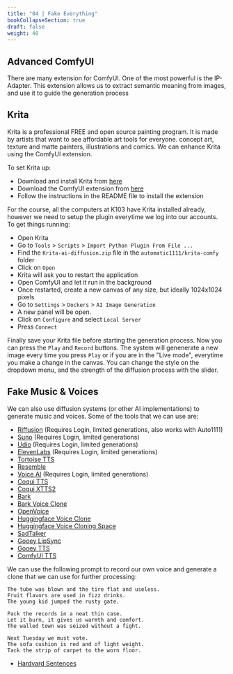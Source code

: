 ```yaml
---
title: "04 | Fake Everything"
bookCollapseSection: true
draft: false
weight: 40
---
```


## Advanced ComfyUI

There are many extension for ComfyUI. One of the most powerful is the IP-Adapter. This extension allows us to extract semantic meaning from images, and use it to guide the generation process

## Krita

Krita is a professional FREE and open source painting program. It is made by artists that want to see affordable art tools for everyone. concept art, texture and matte painters, illustrations and comics. We can enhance Krita using the ComfyUI extension.

To set Krita up:

- Download and install Krita from [here](https://krita.org/en/download/krita-desktop/)
- Download the ComfyUI extension from [here](https://github.com/Acly/krita-ai-diffusion)
- Follow the instructions in the README file to install the extension

For the course, all the computers at K103 have Krita installed already, however we need to setup the plugin everytime we log into our accounts. To get things running:

- Open Krita
- Go to `Tools` > `Scripts` > `Import Python Plugin From File ...`
- Find the `Krita-ai-diffusion.zip` file in the `automatic1111/krita-comfy` folder
- Click on `Open`
- Krita will ask you to restart the application
- Open ComfyUI and let it run in the background
- Once restarted, create a new canvas of any size, but ideally 1024x1024 pixels
- Go to `Settings` > `Dockers` > `AI Image Generation`
- A new panel will be open.
- Click on `Configure` and select `Local Server`
- Press `Connect`

Finally save your Krita file before starting the generation process. Now you can press the `Play` and `Record` buttons. The system will genenerate a new image every time you press `Play` or if you are in the "Live mode", everytime you make a change in the canvas. You can change the style on the dropdown menu, and the strength of the diffusion process with the slider.

## Fake Music & Voices

We can also use diffusion systems (or other AI implementations) to generate music and voices. Some of the tools that we can use are:

- [Riffusion](https://github.com/riffusion/riffusion) (Requires Login, limited generations, also works with Auto1111)
- [Suno](https://suno.com/) (Requires Login, limited generations)
- [Udio](https://www.udio.com/) (Requires Login, limited generations)
- [ElevenLabs](https://elevenlabs.io/) (Requires Login, limited generations)
- [Tortoise TTS](https://github.com/neonbjb/tortoise-tts)
- [Resemble](https://app.resemble.ai/)
- [Voice AI](https://voice.ai/) (Requires Login, limited generations)
- [Coqui TTS](https://github.com/coqui-ai/TTS)
- [Coqui XTTS2](https://huggingface.co/spaces/coqui/xtts)
- [Bark](https://github.com/suno-ai/bark)
- [Bark Voice Clone](https://github.com/serp-ai/bark-with-voice-clone)
- [OpenVoice](https://huggingface.co/myshell-ai/OpenVoice)
- [Huggingface Voice Clone](https://huggingface.co/spaces/tonyassi/voice-clone)
- [Huggingface Voice Cloning Space](https://huggingface.co/spaces/BilalSardar/Voice-Cloning)
- [SadTalker](https://github.com/OpenTalker/SadTalker)
- [Gooey LipSync](https://gooey.ai/Lipsync/)
- [Gooey TTS](https://gooey.ai/lipsync-maker/)
- [ComfyUI TTS](https://github.com/AIFSH/ComfyUI-XTTS?tab=readme-ov-file)

We can use the following prompt to record our own voice and generate a clone that we can use for further processing:

```
The tube was blown and the tire flat and useless.
Fruit flavors are used in fizz drinks.
The young kid jumped the rusty gate.

Pack the records in a neat thin case.
Let it burn, it gives us warmth and comfort.
The walled town was seized without a fight.

Next Tuesday we must vote.
The sofa cushion is red and of light weight.
Tack the strip of carpet to the worn floor.
```

- [Hardvard Sentences](http://practice.herostrat.us/)
